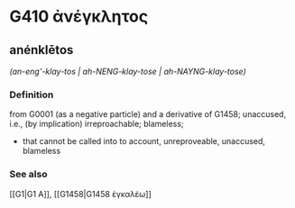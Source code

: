 # G410 ἀνέγκλητος

## anénklētos

_(an-eng'-klay-tos | ah-NENG-klay-tose | ah-NAYNG-klay-tose)_

### Definition

from G0001 (as a negative particle) and a derivative of G1458; unaccused, i.e., (by implication) irreproachable; blameless; 

- that cannot be called into to account, unreproveable, unaccused, blameless

### See also

[[G1|G1 Α]], [[G1458|G1458 ἐγκαλέω]]
